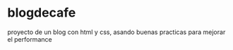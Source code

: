 # blogdecafe
proyecto de un blog con html y css, asando buenas practicas para mejorar el performance
